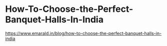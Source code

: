 # How-To-Choose-the-Perfect-Banquet-Halls-In-India
https://www.emarald.in/blog/how-to-choose-the-perfect-banquet-halls-in-india
